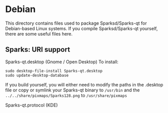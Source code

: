 
Debian
====================
This directory contains files used to package Sparksd/Sparks-qt
for Debian-based Linux systems. If you compile Sparksd/Sparks-qt yourself, there are some useful files here.

## Sparks: URI support ##


Sparks-qt.desktop  (Gnome / Open Desktop)
To install:

	sudo desktop-file-install Sparks-qt.desktop
	sudo update-desktop-database

If you build yourself, you will either need to modify the paths in
the .desktop file or copy or symlink your Sparks-qt binary to `/usr/bin`
and the `../../share/pixmaps/Sparks128.png` to `/usr/share/pixmaps`

Sparks-qt.protocol (KDE)

